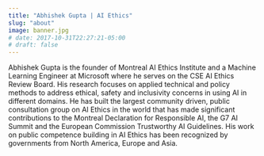 ```yaml
---
title: "Abhishek Gupta | AI Ethics"
slug: "about"
image: banner.jpg
# date: 2017-10-31T22:27:21-05:00
# draft: false
---
```


<!-- Helping to build ethical, safe and inclusive AI systems -->

Abhishek Gupta is the founder of Montreal AI Ethics Institute and a Machine Learning Engineer at Microsoft where he serves on the CSE AI Ethics Review Board. His research focuses on applied technical and policy methods to address ethical, safety and inclusivity concerns in using AI in different domains. He has built the largest community driven, public consultation group on AI Ethics in the world that has made significant contributions to the Montreal Declaration for Responsible AI, the G7 AI Summit and the European Commission Trustworthy AI Guidelines. His work on public competence building in AI Ethics has been recognized by governments from North America, Europe and Asia.